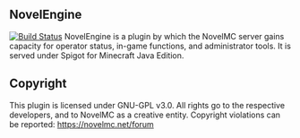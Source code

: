 ## NovelEngine
[![Build Status](https://travis-ci.org/NovelMC/NovelEngine.svg?branch=master)](https://travis-ci.org/NovelMC/NovelEngine)
NovelEngine is a plugin by which the NovelMC server gains capacity for operator status, in-game functions, and administrator tools. It is served under Spigot for Minecraft Java Edition.

## Copyright
This plugin is licensed under GNU-GPL v3.0.  All rights go to the respective developers, and to NovelMC as a creative entity.  Copyright violations can be reported: https://novelmc.net/forum

